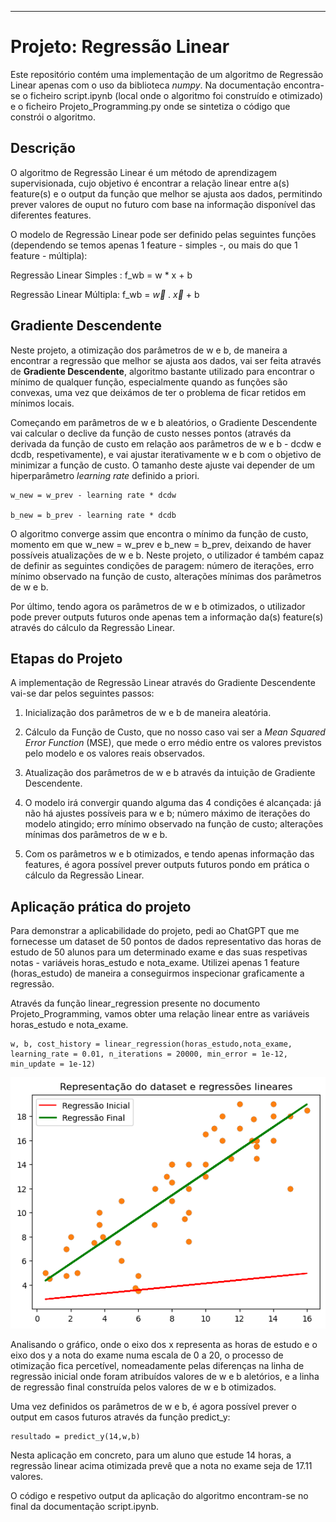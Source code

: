 ---

# **Projeto: Regressão Linear**

Este repositório contém uma implementação de um algoritmo de Regressão Linear apenas com o uso da biblioteca _numpy_. Na documentação encontra-se o ficheiro script.ipynb (local onde o algoritmo foi construído e otimizado) e o ficheiro Projeto_Programming.py onde se sintetiza o código que constrói o algoritmo.

## **Descrição**

O algoritmo de Regressão Linear é um método de aprendizagem supervisionada, cujo objetivo é encontrar a relação linear entre a(s) feature(s) e o output da função que melhor se ajusta aos dados, permitindo prever valores de ouput no futuro com base na informação disponível das diferentes features.

O modelo de Regressão Linear pode ser definido pelas seguintes funções (dependendo se temos apenas 1 feature - simples -, ou mais do que 1 feature - múltipla):

Regressão Linear Simples : f_wb = w * x + b

Regressão Linear Múltipla: f_wb = $\overrightarrow{w}$ . $\overrightarrow{x}$ + b

## **Gradiente Descendente**

Neste projeto, a otimização dos parâmetros de w e b, de maneira a encontrar a regressão que melhor se ajusta aos dados, vai ser feita através de **Gradiente Descendente**, algoritmo bastante utilizado para encontrar o mínimo de qualquer função, especialmente quando as funções são convexas, uma vez que deixámos de ter o problema de ficar retidos em mínimos locais.

Começando em parâmetros de w e b aleatórios, o Gradiente Descendente vai calcular o declive da função de custo nesses pontos (através da derivada da função de custo em relação aos parâmetros de w e b - dcdw e dcdb, respetivamente), e vai ajustar iterativamente w e b com o objetivo de minimizar a função de custo. O tamanho deste ajuste vai depender de um hiperparâmetro _learning rate_ definido a priori.

    w_new = w_prev - learning rate * dcdw

    b_new = b_prev - learning rate * dcdb
    
O algoritmo converge assim que encontra o mínimo da função de custo, momento em que w_new = w_prev e b_new = b_prev, deixando de haver possíveis atualizações de w e b. Neste projeto, o utilizador é também capaz de definir as seguintes condições de paragem: número de iterações, erro mínimo observado na função de custo, alterações mínimas dos parâmetros de w e b.

Por último, tendo agora os parâmetros de w e b otimizados, o utilizador pode prever outputs futuros onde apenas tem a informação da(s) feature(s) através do cálculo da Regressão Linear.

## **Etapas do Projeto**

A implementação de Regressão Linear através do Gradiente Descendente vai-se dar pelos seguintes passos:

1) Inicialização dos parâmetros de w e b de maneira aleatória.

2) Cálculo da Função de Custo, que no nosso caso vai ser a _Mean Squared Error Function_ (MSE), que mede o erro médio entre os valores previstos pelo modelo e os valores reais observados.

3) Atualização dos parâmetros de w e b através da intuição de Gradiente Descendente.

4) O modelo irá convergir quando alguma das 4 condições é alcançada: já não há ajustes possíveis para w e b; número máximo de iterações do modelo atingido; erro mínimo observado na função de custo; alterações mínimas dos parâmetros de w e b.

5) Com os parâmetros w e b otimizados, e tendo apenas informação das features, é agora possível prever outputs futuros pondo em prática o cálculo da Regressão Linear.

## **Aplicação prática do projeto**

Para demonstrar a aplicabilidade do projeto, pedi ao ChatGPT que me fornecesse um dataset de 50 pontos de dados representativo das horas de estudo de 50 alunos para um determinado exame e das suas respetivas notas - variáveis horas_estudo e nota_exame. Utilizei apenas 1 feature (horas_estudo) de maneira a conseguirmos inspecionar graficamente a regressão.

Através da função linear_regression presente no documento Projeto_Programming, vamos obter uma relação linear entre as variáveis horas_estudo e nota_exame.

    w, b, cost_history = linear_regression(horas_estudo,nota_exame, learning_rate = 0.01, n_iterations = 20000, min_error = 1e-12, min_update = 1e-12)

![Gráfico Regressão Linear](output3.png)

Analisando o gráfico, onde o eixo dos x representa as horas de estudo e o eixo dos y a nota do exame numa escala de 0 a 20, o processo de otimização fica percetível, nomeadamente pelas diferenças na linha de regressão inicial onde foram atribuídos valores de w e b aletórios, e a linha de regressão final construída pelos valores de w e b otimizados.

Uma vez definidos os parâmetros de w e b, é agora possível prever o output em casos futuros através da função predict_y:

    resultado = predict_y(14,w,b)

Nesta aplicação em concreto, para um aluno que estude 14 horas, a regressão linear acima otimizada prevê que a nota no exame seja de 17.11 valores.

O código e respetivo output da aplicação do algoritmo encontram-se no final da documentação script.ipynb.










